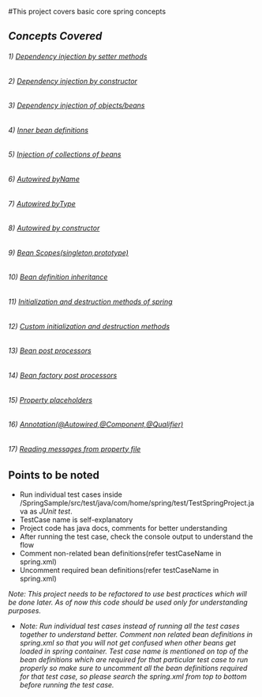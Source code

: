 #This project covers basic core spring concepts

## _Concepts Covered_

###### 1) <a href="#1">Dependency injection by setter methods</a> 
###### 2) <a href="#2">Dependency injection by constructor</a> 
###### 3) <a href="#3">Dependency injection of objects/beans</a>  
###### 4) <a href="#4">Inner bean definitions</a>  
###### 5) <a href="#5">Injection of collections of beans</a>  
###### 6) <a href="#6">Autowired byName</a>  
###### 7) <a href="#7">Autowired byType</a>  
###### 8) <a href="#8">Autowired by constructor</a>  
###### 9) <a href="#9">Bean Scopes(singleton,prototype)</a>  
###### 10) <a href="#10">Bean definition inheritance</a>  
###### 11) <a href="#11">Initialization and destruction methods of spring</a>   
###### 12) <a href="#12">Custom initialization and destruction methods</a>    
###### 13) <a href="#13">Bean post processors</a>  
###### 14) <a href="#14">Bean factory post processors</a>  
###### 15) <a href="#15">Property placeholders</a>  
###### 16) <a href="#16">Annotation(@Autowired,@Component,@Qualifier)</a>  
###### 17) <a href="#17">Reading messages from property file</a>  


## Points to be noted

* Run individual test cases inside /SpringSample/src/test/java/com/home/spring/test/TestSpringProject.java as *JUnit test*.  
* TestCase name is self-explanatory  
* Project code has java docs, comments for better understanding  
* After running the test case, check the console output to understand the flow  
* Comment non-related bean definitions(refer testCaseName in spring.xml)
* Uncomment required bean definitions(refer testCaseName in spring.xml)

*Note: This project needs to be refactored to use best practices which will be done later. As of now this code should be used only for understanding purposes.*




* *Note: Run individual test cases instead of running all the test cases together to understand better. Comment non related bean definitions in spring.xml so that you will not get confused when other beans get loaded in spring container. Test case name is mentioned on top of the bean definitions which are required for that particular test case to run properly so make sure to uncomment all the bean definitions required for that test case, so please search the spring.xml from top to bottom before running the test case.*  

<div id="1"> </div>
    <!--Setter Injection bean -->
    <!--testSetterInjection -->
    <bean id="dog" class="com.home.spring.beans.Dog">
        <property name="name" value="Haiku"/>
        <property name="age" value="1"/>
    </bean>

  


 

